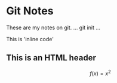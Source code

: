 # Git Notes

These are my notes on git.
...
git init
...

This is 'inline code'
<h2>This is an HTML  header</h2>

$$f(x) = x^2$$

